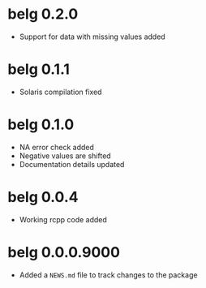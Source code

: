 # belg 0.2.0

* Support for data with missing values added

# belg 0.1.1

* Solaris compilation fixed

# belg 0.1.0

* NA error check added
* Negative values are shifted
* Documentation details updated

# belg 0.0.4

* Working rcpp code added

# belg 0.0.0.9000

* Added a `NEWS.md` file to track changes to the package
